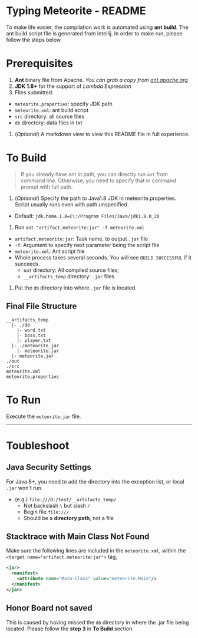# Typing Meteorite - README
To make life easier, the compilation work is automated using **ant build**. The ant build script file is generated from Intellij. In order to make run, please follow the steps below.

# Prerequisites
1. **Ant** binary file from Apache. *You can grab a copy from [ant.apache.org](http://ant.apache.org/bindownload.cgi)*
1. **JDK 1.8+** for the support of *Lambda Expression*
1. Files submitted:
  * `meteorite.properties`: specify JDK path
  * `meteorite.xml`: ant build script
  * `src` directory: all source files
  * `db` directory: data files in txt
1. (*Optional*) A markdown view to view this README file in full experience.
# To Build
> If you already have ant in path, you can directly run `ant` from command line. Otherwise, you need to specify that in command prompt with full path.

1. (*Optional*) Specify the path to Java1.8 JDK in meteorite.properties. Script usually runs even with path unspecified.
  * Default: `jdk.home.1.8=C\:/Program Files/Java/jdk1.8.0_20`
1. Run `ant "artifact.meteorite:jar" -f meteorite.xml`
  * `artifact.meteorite:jar`: Task name, to output `.jar` file
  * `-f`: Argument to specify next parameter being the script file
  * `meteorite.xml`: Ant script file
  * Whole process takes several seconds. You will see `BUILD SUCCESSFUL` if it succeeds.
    * `out` directory: All compiled source files;
    * `__artifacts_temp` directory: `.jar` files
1. Put the `db` directory into where `.jar` file is located.

## Final File Structure
```
__artifacts_temp
  |- ./db
    |- word.txt
    |- boss.txt
    |- player.txt
  |- ./meteorite_jar
    |- meteorite.jar
  |- meteorite.jar
./out
./src
meteorite.xml
meteorite.properties
```
# To Run
Execute the `meteorite.jar` file.

---
# Toubleshoot
## Java Security Settings
For Java 8+, you need to add the directory into the exception list, or local `.jar` won't run.
  * (e.g.) `file:///D:/test/__artifacts_temp/`
    * Not backslash `\` but slash `/`
    * Begin file `file:///`
    * Should be a **directory path**, not a file

## Stacktrace with Main Class Not Found
Make sure the following lines are included in the `meteorite.xml`, within the `<target name="artifact.meteorite:jar">` tag,
```xml
<jar>
  <manifest>
    <attribute name="Main-Class" value="meteorite.Main"/>
  </manifest>
</jar>
```

## Honor Board not saved
This is caused by having missed the `db` directory in where the .jar file being located. Please follow the **step 3** in **To Build** section.
